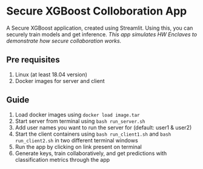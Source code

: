 # Secure XGBoost Colloboration App
A Secure XGBoost application, created using Streamlit. Using this, you can securely train models and get inference.
*This app simulates HW Enclaves to demonstrate how secure collaboration works.*

## Pre requisites
1. Linux (at least 18.04 version)
2. Docker images for server and client

## Guide
1. Load docker images using `docker load image.tar`
2. Start server from terminal using `bash run_server.sh`
3. Add user names you want to run the server for (default: user1 & user2)
4. Start the client containers using `bash run_client1.sh` and `bash run_client2.sh` in two different terminal windows
5. Run the app by clicking on link present on terminal
6. Generate keys, train collaboratively, and get predictions with classification metrics through the app
